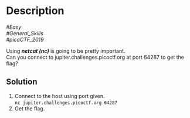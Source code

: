 # Description

_#Easy_<br>
_#General_Skills_<br>
_#picoCTF_2019_<br>

Using ***netcat (nc)*** is going to be pretty important.<br>
Can you connect to jupiter.challenges.picoctf.org at port 64287 to get the flag?

## Solution

1. Connect to the host using port given.<br>
   `nc jupiter.challenges.picoctf.org 64287`
2. Get the flag.
